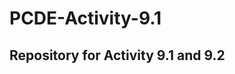 # PCDE-Activity-9.1
## Repository for Activity 9.1 and 9.2
<a href='https://tianyuenyt.github.io/PCDE-Activity-9.1/'>

